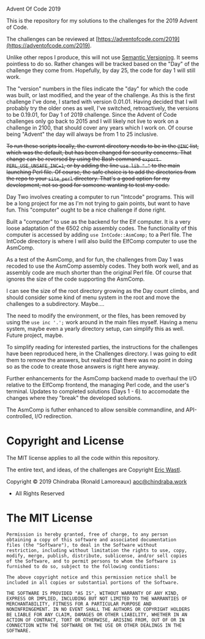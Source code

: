 Advent Of Code 2019

This is the repository for my solutions to the challenges for the 2019 Advent of Code.

The challenges can be reviewed at [https://adventofcode.com/2019](https://adventofcode.com/2019).

Unlike other repos I produce, this will not use [Semantic Versioning](https://semver.org/spec/v2.0.0.html). It seems pointless to do so. Rather changes will be tracked based on the "Day" of the challenge they come from. Hopefully, by day 25, the code for day 1 will still work.

The "version" numbers in the files indicate the "day" for which the code was built, or last modified, and the year of the challenge. As this is the first challenge I've done, I started with version 0.01.01. Having decided that I will probably try the older ones as well, I've switched, retroactively, the versions to be 0.19.01, for Day 1 of 2019 challenge. Since the Advent of Code challenges only go back to 2015 and I will likely not live to work on a challenge in 2100, that should cover any years which I work on. Of course being "Advent" the day will always be from 1 to 25 inclusive.

~~To run these scripts locally, the current directory needs to be in the `@INC` list, which was the default, but has been changed for security concerns. That change can be reversed by using the Bash command `export PERL_USE_UNSAFE_INC=1`, or by adding the line `use lib "."` to the main launching Perl file. Of course, the safe choice is to add the directories from the repo to your `site_perl` directory. That's a good option for my development, not so good for someone wanting to test my code.~~

Day Two involves creating a computer to run "Intcode" programs. This will be a long project for me as I'm not trying to gain points, but want to have fun. This "computer" ought to be a nice challenge if done right.

Built a "computer" to use as the backend for the Elf computer. It is a very loose adaptation of the 6502 chip assembly codes. The functionality of this computer is accessed by adding `use IntCode::AsmComp;` to a Perl file. The IntCode directory is where I will also build the ElfComp computer to use the AsmComp.

As a test of the AsmComp, and for fun, the challenges from Day 1 was recoded to use the AsmComp assembly codes. They both work well, and as assembly code are much shorter than the original Perl file. Of course that ignores the size of the code supporting the AsmComp.

I can see the size of the root directory growing as the Day count climbs, and should consider some kind of menu system in the root and move the challenges to a subdirectory. Maybe....

The need to modify the environment, or the files, has been removed by using the `use inc '.';` work around in the main files myself. Having a menu system, maybe even a yearly directory setup, can simplify this as well. Future project, maybe.

To simplify reading for interested parties, the instructions for the challenges have been reproduced here, in the Challenges directory. I was going to edit them to remove the answers, but realized that there was no point in doing so as the code to create those answers is right here anyway.

Further enhancements for the AsmComp backend made to overhaul the I/O relative to the ElfComp frontend, the managing Perl code, and the user's terminal. Updates to completed solutions (Days 1 - 6) to accomodate the changes where they "break" the developed solutions.

The AsmComp is futher enhanced to allow sensible commandline, and API-controlled, I/O redirection.

# Copyright and License

The MIT license applies to all the code within this repository.

The entire text, and ideas, of the challenges are Copyright [Eric Wastl](https://twitter.com/ericwastl).

Copyright © 2019  Chindraba (Ronald Lamoreaux)
                  <aoc@chindraba.work>
- All Rights Reserved

# The MIT License

```
Permission is hereby granted, free of charge, to any person
obtaining a copy of this software and associated documentation
files (the "Software"), to deal in the Software without
restriction, including without limitation the rights to use, copy,
modify, merge, publish, distribute, sublicense, and/or sell copies
of the Software, and to permit persons to whom the Software is
furnished to do so, subject to the following conditions:

The above copyright notice and this permission notice shall be
included in all copies or substantial portions of the Software.

THE SOFTWARE IS PROVIDED "AS IS", WITHOUT WARRANTY OF ANY KIND,
EXPRESS OR IMPLIED, INCLUDING BUT NOT LIMITED TO THE WARRANTIES OF
MERCHANTABILITY, FITNESS FOR A PARTICULAR PURPOSE AND
NONINFRINGEMENT. IN NO EVENT SHALL THE AUTHORS OR COPYRIGHT HOLDERS
BE LIABLE FOR ANY CLAIM, DAMAGES OR OTHER LIABILITY, WHETHER IN AN
ACTION OF CONTRACT, TORT OR OTHERWISE, ARISING FROM, OUT OF OR IN
CONNECTION WITH THE SOFTWARE OR THE USE OR OTHER DEALINGS IN THE
SOFTWARE.
```
